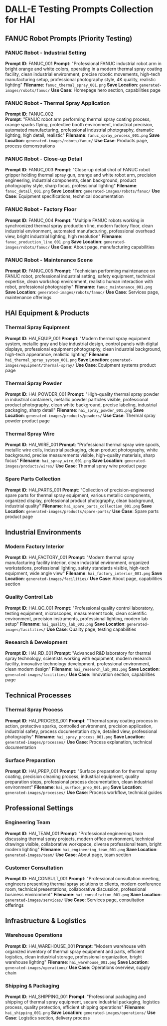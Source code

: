 # DALL-E Testing Prompts Collection for HAI

## FANUC Robot Prompts (Priority Testing)

### FANUC Robot - Industrial Setting
**Prompt ID**: FANUC_001
**Prompt**: "Professional FANUC industrial robot arm in bright orange and white colors, operating in a modern thermal spray coating facility, clean industrial environment, precise robotic movements, high-tech manufacturing setup, professional photography style, 4K quality, realistic lighting"
**Filename**: `fanuc_thermal_spray_001.png`
**Save Location**: `generated-images/robots/fanuc/`
**Use Case**: Homepage hero section, capabilities page

### FANUC Robot - Thermal Spray Application
**Prompt ID**: FANUC_002  
**Prompt**: "FANUC robot arm performing thermal spray coating process, orange sparks flying, protective booth environment, industrial precision, automated manufacturing, professional industrial photography, dramatic lighting, high detail, realistic"
**Filename**: `fanuc_spray_process_001.png`
**Save Location**: `generated-images/robots/fanuc/`
**Use Case**: Products page, process demonstrations

### FANUC Robot - Close-up Detail
**Prompt ID**: FANUC_003
**Prompt**: "Close-up detail shot of FANUC robot gripper holding thermal spray gun, orange and white robot arm, precision engineering, industrial components, clean background, product photography style, sharp focus, professional lighting"
**Filename**: `fanuc_detail_001.png`
**Save Location**: `generated-images/robots/fanuc/`
**Use Case**: Equipment specifications, technical documentation

### FANUC Robot - Factory Floor
**Prompt ID**: FANUC_004
**Prompt**: "Multiple FANUC robots working in synchronized thermal spray production line, modern factory floor, clean industrial environment, automated manufacturing, professional overhead view, bright industrial lighting, high resolution"
**Filename**: `fanuc_production_line_001.png`
**Save Location**: `generated-images/robots/fanuc/`
**Use Case**: About page, manufacturing capabilities

### FANUC Robot - Maintenance Scene
**Prompt ID**: FANUC_005
**Prompt**: "Technician performing maintenance on FANUC robot, professional industrial setting, safety equipment, technical expertise, clean workshop environment, realistic human interaction with robot, professional photography"
**Filename**: `fanuc_maintenance_001.png`
**Save Location**: `generated-images/robots/fanuc/`
**Use Case**: Services page, maintenance offerings

## HAI Equipment & Products

### Thermal Spray Equipment
**Prompt ID**: HAI_EQUIP_001
**Prompt**: "Modern thermal spray equipment system, metallic gray and blue industrial design, control panels with digital displays, professional equipment photography, clean industrial background, high-tech appearance, realistic lighting"
**Filename**: `hai_thermal_spray_system_001.png`
**Save Location**: `generated-images/equipment/thermal-spray/`
**Use Case**: Equipment systems product page

### Thermal Spray Powder
**Prompt ID**: HAI_POWDER_001
**Prompt**: "High-quality thermal spray powder in industrial containers, metallic powder particles visible, professional product photography, clean white background, precise labeling, industrial packaging, sharp detail"
**Filename**: `hai_spray_powder_001.png`
**Save Location**: `generated-images/products/powders/`
**Use Case**: Thermal spray powder product page

### Thermal Spray Wire
**Prompt ID**: HAI_WIRE_001
**Prompt**: "Professional thermal spray wire spools, metallic wire coils, industrial packaging, clean product photography, white background, precise measurements visible, high-quality materials, sharp focus"
**Filename**: `hai_spray_wire_001.png`
**Save Location**: `generated-images/products/wires/`
**Use Case**: Thermal spray wire product page

### Spare Parts Collection
**Prompt ID**: HAI_PARTS_001
**Prompt**: "Collection of precision-engineered spare parts for thermal spray equipment, various metallic components, organized display, professional product photography, clean background, industrial quality"
**Filename**: `hai_spare_parts_collection_001.png`
**Save Location**: `generated-images/products/spare-parts/`
**Use Case**: Spare parts product page

## Industrial Environments

### Modern Factory Interior
**Prompt ID**: HAI_FACTORY_001
**Prompt**: "Modern thermal spray manufacturing facility interior, clean industrial environment, organized workstations, professional lighting, safety standards visible, high-tech equipment, wide angle view"
**Filename**: `hai_factory_interior_001.png`
**Save Location**: `generated-images/facilities/`
**Use Case**: About page, capabilities section

### Quality Control Lab
**Prompt ID**: HAI_QC_001
**Prompt**: "Professional quality control laboratory, testing equipment, microscopes, measurement tools, clean scientific environment, precision instruments, professional lighting, modern lab setup"
**Filename**: `hai_quality_lab_001.png`
**Save Location**: `generated-images/facilities/`
**Use Case**: Quality page, testing capabilities

### Research & Development
**Prompt ID**: HAI_RD_001
**Prompt**: "Advanced R&D laboratory for thermal spray technology, scientists working with equipment, modern research facility, innovative technology development, professional environment, clean modern design"
**Filename**: `hai_research_lab_001.png`
**Save Location**: `generated-images/facilities/`
**Use Case**: Innovation section, capabilities page

## Technical Processes

### Thermal Spray Process
**Prompt ID**: HAI_PROCESS_001
**Prompt**: "Thermal spray coating process in action, protective sparks, controlled environment, precision application, industrial safety, process documentation style, detailed view, professional photography"
**Filename**: `hai_spray_process_001.png`
**Save Location**: `generated-images/processes/`
**Use Case**: Process explanation, technical documentation

### Surface Preparation
**Prompt ID**: HAI_PREP_001
**Prompt**: "Surface preparation for thermal spray coating, precision cleaning process, industrial equipment, quality preparation steps, professional process documentation, clean industrial environment"
**Filename**: `hai_surface_prep_001.png`
**Save Location**: `generated-images/processes/`
**Use Case**: Process workflow, technical guides

## Professional Settings

### Engineering Team
**Prompt ID**: HAI_TEAM_001
**Prompt**: "Professional engineering team discussing thermal spray projects, modern office environment, technical drawings visible, collaborative workspace, diverse professional team, bright modern lighting"
**Filename**: `hai_engineering_team_001.png`
**Save Location**: `generated-images/team/`
**Use Case**: About page, team section

### Customer Consultation
**Prompt ID**: HAI_CONSULT_001
**Prompt**: "Professional consultation meeting, engineers presenting thermal spray solutions to clients, modern conference room, technical presentations, collaborative discussion, professional business environment"
**Filename**: `hai_consultation_001.png`
**Save Location**: `generated-images/services/`
**Use Case**: Services page, consultation offerings

## Infrastructure & Logistics

### Warehouse Operations
**Prompt ID**: HAI_WAREHOUSE_001
**Prompt**: "Modern warehouse with organized inventory of thermal spray equipment and parts, efficient logistics, clean industrial storage, professional organization, bright warehouse lighting"
**Filename**: `hai_warehouse_001.png`
**Save Location**: `generated-images/operations/`
**Use Case**: Operations overview, supply chain

### Shipping & Packaging
**Prompt ID**: HAI_SHIPPING_001
**Prompt**: "Professional packaging and shipping of thermal spray equipment, secure industrial packaging, logistics process, quality protection, efficient shipping operations"
**Filename**: `hai_shipping_001.png`
**Save Location**: `generated-images/operations/`
**Use Case**: Logistics section, delivery process